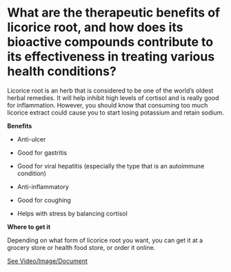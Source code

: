# What are the therapeutic benefits of licorice root, and how does its bioactive compounds contribute to its effectiveness in treating various health conditions?

Licorice root is an herb that is considered to be one of the world’s oldest herbal remedies. It will help inhibit high levels of cortisol and is really good for inflammation. However, you should know that consuming too much licorice extract could cause you to start losing potassium and retain sodium.

**Benefits**

- Anti-ulcer

- Good for gastritis

- Good for viral hepatitis (especially the type that is an autoimmune condition)

- Anti-inflammatory

- Good for coughing

- Helps with stress by balancing cortisol

**Where to get it**

Depending on what form of licorice root you want, you can get it at a grocery store or health food store, or order it online.

 [See Video/Image/Document](https://hls-player.drberg.com/asset?path=migrated-assets/what-is-licorice-root-and-what-are-its-benefits-drberg)